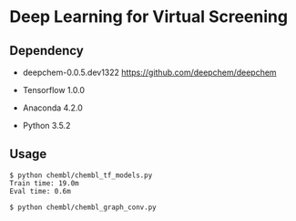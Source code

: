 Deep Learning for Virtual Screening
===================================

Dependency
----------

- deepchem-0.0.5.dev1322
    https://github.com/deepchem/deepchem

- Tensorflow 1.0.0

- Anaconda 4.2.0

- Python 3.5.2

Usage
-----

    $ python chembl/chembl_tf_models.py
    Train time: 19.0m
    Eval time: 0.6m

    $ python chembl/chembl_graph_conv.py

